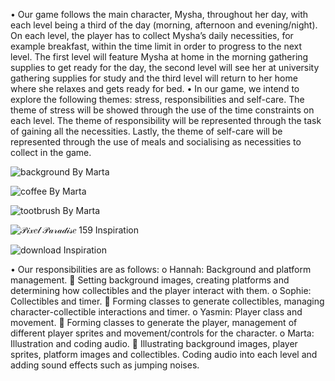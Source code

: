 •	Our game follows the main character, Mysha, throughout her day, with each level being a third of the day (morning, afternoon and evening/night). On each level, the player has to collect Mysha’s daily necessities, for example breakfast, within the time limit in order to progress to the next level. The first level will feature Mysha at home in the morning gathering supplies to get ready for the day, the second level will see her at university gathering supplies for study and the third level will return to her home where she relaxes and gets ready for bed. 
•	In our game, we intend to explore the following themes: stress, responsibilities and self-care. The theme of stress will be showed through the use of the time constraints on each level. The theme of responsibility will be represented through the task of gaining all the necessities. Lastly, the theme of self-care will be represented through the use of meals and socialising as necessities to collect in the game. 

![background](https://github.com/fgchvhbkjnlk/My-First-Repo/assets/150237853/4dc70121-b92f-46fa-b146-a06e63be20cb) By Marta

![coffee](https://github.com/fgchvhbkjnlk/My-First-Repo/assets/150237853/ae9c30da-38d0-4b4e-870d-bb598da59627) By Marta

![tootbrush](https://github.com/fgchvhbkjnlk/My-First-Repo/assets/150237853/f4174572-a495-4a61-b6ac-cd76bd6b1f85) By Marta

![𝒫𝒾𝓍𝑒𝓁 𝒫𝒶𝓇𝒶𝒹𝒾𝓈𝑒 159](https://github.com/fgchvhbkjnlk/My-First-Repo/assets/150237853/c443b1f2-ac53-430e-bb13-b01d73a9deaa) Inspiration

![download](https://github.com/fgchvhbkjnlk/My-First-Repo/assets/150237853/14623de9-4f8a-4030-8b84-74cf6ed9547a) Inspiration









•	Our responsibilities are as follows:
o	Hannah: Background and platform management.
	Setting background images, creating platforms and determining how collectibles and the player interact with them.
o	Sophie: Collectibles and timer.
	Forming classes to generate collectibles, managing character-collectible interactions and timer.
o	Yasmin: Player class and movement.
	Forming classes to generate the player, management of different player sprites and movement/controls for the character.
o	Marta: Illustration and coding audio. 
	Illustrating background images, player sprites, platform images and collectibles. Coding audio into each level and adding sound effects such as jumping noises. 
